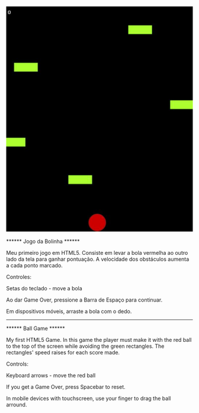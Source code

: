 ![alt text](https://raw.githubusercontent.com/VinyVidal/HTML5-Games/master/Ball%20Game/screenshot.JPG)

****** Jogo da Bolinha ******

Meu primeiro jogo em HTML5. Consiste em levar a bola vermelha ao outro lado da tela para ganhar pontuação. A velocidade dos obstáculos aumenta a cada ponto marcado.

Controles:

Setas do teclado - move a bola

Ao dar Game Over, pressione a Barra de Espaço para continuar.

Em dispositivos móveis, arraste a bola com o dedo.

---------------------

****** Ball Game ******

My first HTML5 Game. In this game the player must make it with the red ball to the top of the screen while avoiding the green rectangles. The rectangles' speed raises for each score made.

Controls:

Keyboard arrows - move the red ball

If you get a Game Over, press Spacebar to reset.

In mobile devices with touchscreen, use your finger to drag the ball arround.
